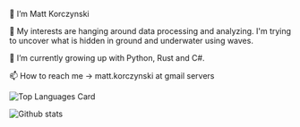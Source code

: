 
👋 I’m Matt Korczynski

👀 My interests are hanging around data processing and analyzing. I'm trying to uncover what is hidden in ground and underwater using waves.

🌱 I’m currently growing up with Python, Rust and C#.

📫 How to reach me -> matt.korczynski at gmail servers


<!---
mattkorczynski/mattkorczynski is a ✨ special ✨ repository because its `README.md` (this file) appears on your GitHub profile.
You can click the Preview link to take a look at your changes.
--->

![Top Languages Card](https://github-readme-stats.vercel.app/api/top-langs/?username=matt_korczynski)

![Github stats](https://github-readme-stats.vercel.app/api?username=matt_korczynski&theme=highcontrast&show_icons=true&count_private=true)
